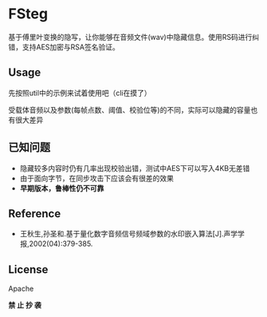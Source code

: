 # FSteg

基于傅里叶变换的隐写，让你能够在音频文件(wav)中隐藏信息。使用RS码进行纠错，支持AES加密与RSA签名验证。

## Usage

先按照util中的示例来试着使用吧（cli在摸了）

受载体音频以及参数(每帧点数、阈值、校验位等)的不同，实际可以隐藏的容量也有很大差异


## 已知问题

- 隐藏较多内容时仍有几率出现校验出错，测试中AES下可以写入4KB无差错
- 由于面向字节，在同步攻击下应该会有很差的效果
- **早期版本，鲁棒性仍不可靠**

## Reference

- 王秋生,孙圣和.基于量化数字音频信号频域参数的水印嵌入算法[J].声学学报,2002(04):379-385.

## License
Apache

**禁 止 抄 袭**